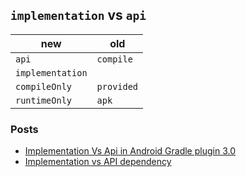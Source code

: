 ## `implementation` vs `api`
new | old
--- | ---
`api` | `compile`
`implementation` | 
`compileOnly` | `provided`
`runtimeOnly` | `apk`

### Posts
* [Implementation Vs Api in Android Gradle plugin 3.0](https://medium.com/mindorks/implementation-vs-api-in-gradle-3-0-494c817a6fa)
* [Implementation vs API dependency](https://jeroenmols.com/blog/2017/06/14/androidstudio3/)
